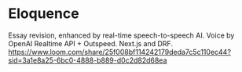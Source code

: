 # Eloquence
Essay revision, enhanced by real-time speech-to-speech AI. Voice by OpenAI Realtime API + Outspeed. Next.js and DRF.
https://www.loom.com/share/25f008bf114242179deda7c5c110ec44?sid=3a1e8a25-6bc0-4888-b889-d0c2d82d68ea
